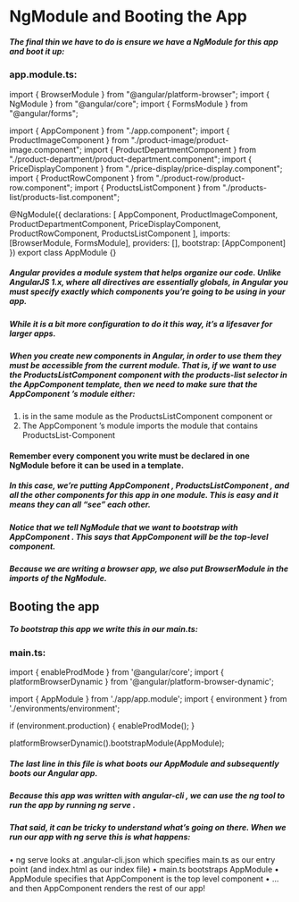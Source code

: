 # NgModule and Booting the App

##### The final thin we have to do is ensure we have a NgModule for this app and boot it up:

### app.module.ts:

import { BrowserModule } from "@angular/platform-browser";
import { NgModule } from "@angular/core";
import { FormsModule } from "@angular/forms";

import { AppComponent } from "./app.component";
import { ProductImageComponent } from "./product-image/product-image.component";
import { ProductDepartmentComponent } from "./product-department/product-department.component";
import { PriceDisplayComponent } from "./price-display/price-display.component";
import { ProductRowComponent } from "./product-row/product-row.component";
import { ProductsListComponent } from "./products-list/products-list.component";

@NgModule({
declarations: [
AppComponent,
ProductImageComponent,
ProductDepartmentComponent,
PriceDisplayComponent,
ProductRowComponent,
ProductsListComponent
],
imports: [BrowserModule, FormsModule],
providers: [],
bootstrap: [AppComponent]
})
export class AppModule {}

##### Angular provides a module system that helps organize our code. Unlike AngularJS 1.x, where all directives are essentially globals, in Angular you must specify exactly which components you’re going to be using in your app.

##### While it is a bit more configuration to do it this way, it’s a lifesaver for larger apps.

##### When you create new components in Angular, in order to use them they must be accessible from the current module. That is, if we want to use the ProductsListComponent component with the products-list selector in the AppComponent template, then we need to make sure that the AppComponent ’s module either:

1. is in the same module as the ProductsListComponent component or
2. The AppComponent ’s module imports the module that contains ProductsList-Component

#### Remember every component you write must be declared in one NgModule before it can be used in a template.

##### In this case, we’re putting AppComponent , ProductsListComponent , and all the other components for this app in one module. This is easy and it means they can all “see” each other.

##### Notice that we tell NgModule that we want to bootstrap with AppComponent . This says that AppComponent will be the top-level component.

##### Because we are writing a browser app, we also put BrowserModule in the imports of the NgModule.

## Booting the app

##### To bootstrap this app we write this in our main.ts:

### main.ts:

import { enableProdMode } from '@angular/core';
import { platformBrowserDynamic } from '@angular/platform-browser-dynamic';

import { AppModule } from './app/app.module';
import { environment } from './environments/environment';

if (environment.production) {
enableProdMode();
}

platformBrowserDynamic().bootstrapModule(AppModule);

##### The last line in this file is what boots our AppModule and subsequently boots our Angular app.

##### Because this app was written with angular-cli , we can use the ng tool to run the app by running ng serve .

##### That said, it can be tricky to understand what’s going on there. When we run our app with ng serve this is what happens:

• ng serve looks at .angular-cli.json which specifies main.ts as our entry point (and index.html as our index file)
• main.ts bootstraps AppModule
• AppModule specifies that AppComponent is the top level component
• ... and then AppComponent renders the rest of our app!
